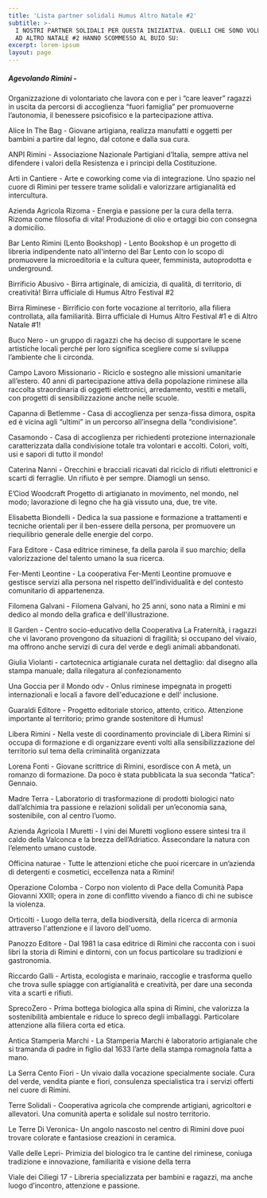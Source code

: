 ```yaml
---
title: 'Lista partner solidali Humus Altro Natale #2'
subtitle: >-
  I NOSTRI PARTNER SOLIDALI PER QUESTA INIZIATIVA. QUELLI CHE SONO VOLUTI BENE
  AD ALTRO NATALE #2 HANNO SCOMMESSO AL BUIO SU:
excerpt: lorem-ipsum
layout: page
---
```

##### Agevolando Rimini -
Organizzazione di volontariato che lavora con e per i “care leaver” ragazzi in uscita da percorsi di accoglienza “fuori famiglia” per promuoverne l’autonomia, il benessere psicofisico e la partecipazione attiva.

Alice In The Bag -
Giovane artigiana, realizza manufatti e oggetti per bambini a partire dal legno, dal cotone e dalla sua cura. 

ANPI Rimini -
Associazione Nazionale Partigiani d’Italia, sempre attiva nel difendere i valori della Resistenza e i principi della Costituzione.

Arti in Cantiere -
Arte e coworking come via di integrazione. Uno spazio nel cuore di Rimini per tessere trame solidali e valorizzare artigianalità ed intercultura.

Azienda Agricola Rizoma -
Energia e passione per la cura della terra. Rizoma come filosofia di vita! Produzione di olio e ortaggi bio con consegna a domicilio.

Bar Lento Rimini (Lento Bookshop) -
Lento Bookshop è un progetto di libreria indipendente nato all'interno del Bar Lento con lo scopo di promuovere la microeditoria e la cultura queer, femminista, autoprodotta e underground.

Birrificio Abusivo -
Birra artiginale, di amicizia, di qualità, di territorio, di creatività! Birra ufficiale di Humus Altro Festival #2

Birra Riminese -
Birrificio con forte vocazione al territorio, alla filiera controllata, alla familiarità. Birra ufficiale di Humus Altro Festival #1 e di Altro Natale #1!

Buco Nero -
un gruppo di ragazzi che ha deciso di supportare le scene artistiche locali perché per loro significa scegliere come si sviluppa l’ambiente che li circonda.

Campo Lavoro Missionario -
Riciclo e sostegno alle missioni umanitarie all’estero. 40 anni di partecipazione attiva della popolazione riminese alla raccolta straordinaria di oggetti elettronici, arredamento, vestiti e metalli, con progetti di sensibilizzazione anche nelle scuole.

Capanna di Betlemme -
Casa di accoglienza per senza-fissa dimora, ospita ed è vicina agli “ultimi” in un percorso all’insegna della “condivisione”. 

Casamondo -
Casa di accoglienza per richiedenti protezione internazionale caratterizzata dalla condivisione totale tra volontari e accolti. Colori, volti, usi e sapori di tutto il mondo!

Caterina Nanni -
Orecchini e bracciali ricavati dal riciclo di rifiuti elettronici e scarti di ferraglie. 
Un rifiuto è per sempre. Diamogli un senso.

E’Ciod Woodcraft
Progetto di artigianato in movimento, nel mondo, nel modo; lavorazione di legno che ha già vissuto una, due, tre vite.

Elisabetta Biondelli -
Dedica la sua passione e formazione a trattamenti e tecniche orientali per il ben-essere della persona, per promuovere un riequilibrio generale delle energie del corpo.

Fara Editore -
Casa editrice riminese, fa della parola il suo marchio; della valorizzazione del talento umano la sua ricerca.

Fer-Menti Leontine -
La cooperativa Fer-Menti Leontine promuove e gestisce servizi alla persona nel rispetto dell’individualità e del contesto comunitario di appartenenza.

Filomena Galvani -
Filomena Galvani, ho 25 anni, sono nata a Rimini e mi dedico al mondo della grafica e dell'illustrazione.

Il Garden -
Centro socio-educativo della Cooperativa La Fraternità, i ragazzi che vi lavorano provengono da situazioni di fragilità; si occupano del vivaio, ma offrono anche servizi di cura del verde e degli animali abbandonati. 

Giulia Violanti -
cartotecnica artigianale curata nel dettaglio: dal disegno alla stampa manuale; dalla rilegatura al confezionamento

Una Goccia per il Mondo odv -
Onlus riminese impegnata in progetti internazionali e locali a favore dell'educazione e dell’ inclusione. 

Guaraldi Editore -
Progetto editoriale storico, attento, critico. Attenzione importante al territorio; primo grande sostenitore di Humus!

Libera Rimini -
Nella veste di coordinamento provinciale di Libera Rimini si occupa di formazione e di organizzare eventi volti alla sensibilizzazione del territorio sul tema della criminalità organizzata

Lorena Fonti -
Giovane scrittrice di Rimini, esordisce con A metà, un romanzo di formazione. Da poco è stata pubblicata la sua seconda “fatica”: Gennaio.

Madre Terra -
Laboratorio di trasformazione di prodotti biologici nato dall’alchimia tra passione e relazioni solidali per un’economia sana, sostenibile, con al centro l’uomo.

Azienda Agricola I Muretti -
I vini dei Muretti vogliono essere sintesi tra il caldo della Valconca e la brezza dell’Adriatico. Assecondare la natura con l’elemento umano custode.

Officina naturae -
Tutte le attenzioni etiche che puoi ricercare in un’azienda di detergenti e cosmetici, eccellenza nata a Rimini!

Operazione Colomba -
Corpo non violento di Pace della Comunità Papa Giovanni XXIII; opera in zone di conflitto vivendo a fianco di chi ne subisce la violenza.

Orticolti -
Luogo della terra, della biodiversità, della ricerca di armonia attraverso l'attenzione e il lavoro dell'uomo. 

Panozzo Editore -
Dal 1981 la casa editrice di Rimini che racconta con i suoi libri la storia di Rimini e dintorni, con un focus particolare su tradizioni e gastronomia.

Riccardo Galli -
Artista, ecologista e marinaio, raccoglie e trasforma quello che trova sulle spiagge con artigianalità e creatività, per dare una seconda vita a scarti e rifiuti.

SprecoZero -
Prima bottega biologica alla spina di Rimini, che valorizza la sostenibilità ambientale e riduce lo spreco degli imballaggi. Particolare attenzione alla filiera corta ed etica.

Antica Stamperia Marchi -
La Stamperia Marchi è laboratorio artigianale che si tramanda di padre in figlio dal 1633 l’arte della stampa romagnola fatta a mano.

La Serra Cento Fiori -
Un vivaio dalla vocazione specialmente sociale. Cura del verde, vendita piante e fiori, consulenza specialistica tra i servizi offerti nel cuore di Rimini.

Terre Solidali -
Cooperativa agricola che comprende artigiani, agricoltori e allevatori. Una comunità aperta e solidale sul nostro territorio. 

Le Terre Di Veronica-
Un angolo nascosto nel centro di Rimini dove puoi trovare colorate e fantasiose creazioni in ceramica. 

Valle delle Lepri-
Primizia del biologico tra le cantine del riminese, coniuga tradizione e innovazione, familiarità e visione della terra

Viale dei Ciliegi 17 -
Libreria specializzata per bambini e ragazzi, ma anche luogo d’incontro, attenzione e passione.